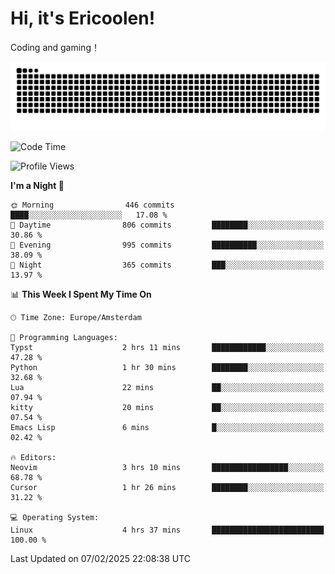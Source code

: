 # Hi, it's Ericoolen!
Coding and gaming！

<picture>
  <source media="(prefers-color-scheme: dark)" srcset="https://raw.githubusercontent.com/Eric-Song-Nop/Eric-Song-Nop/output/github-contribution-grid-snake-dark.svg">
  <source media="(prefers-color-scheme: light)" srcset="https://raw.githubusercontent.com/Eric-Song-Nop/Eric-Song-Nop/output/github-contribution-grid-snake.svg">
  <img alt="github contribution grid snake animation" src="https://raw.githubusercontent.com/Eric-Song-Nop/Eric-Song-Nop/output/github-contribution-grid-snake.svg">
</picture>

<!--START_SECTION:waka-->
![Code Time](http://img.shields.io/badge/Code%20Time-1%2C767%20hrs%205%20mins-blue)

![Profile Views](http://img.shields.io/badge/Profile%20Views-0-blue)

**I'm a Night 🦉** 

```text
🌞 Morning                446 commits         ████░░░░░░░░░░░░░░░░░░░░░   17.08 % 
🌆 Daytime                806 commits         ████████░░░░░░░░░░░░░░░░░   30.86 % 
🌃 Evening                995 commits         ██████████░░░░░░░░░░░░░░░   38.09 % 
🌙 Night                  365 commits         ███░░░░░░░░░░░░░░░░░░░░░░   13.97 % 
```


📊 **This Week I Spent My Time On** 

```text
🕑︎ Time Zone: Europe/Amsterdam

💬 Programming Languages: 
Typst                    2 hrs 11 mins       ████████████░░░░░░░░░░░░░   47.28 % 
Python                   1 hr 30 mins        ████████░░░░░░░░░░░░░░░░░   32.68 % 
Lua                      22 mins             ██░░░░░░░░░░░░░░░░░░░░░░░   07.94 % 
kitty                    20 mins             ██░░░░░░░░░░░░░░░░░░░░░░░   07.54 % 
Emacs Lisp               6 mins              █░░░░░░░░░░░░░░░░░░░░░░░░   02.42 % 

🔥 Editors: 
Neovim                   3 hrs 10 mins       █████████████████░░░░░░░░   68.78 % 
Cursor                   1 hr 26 mins        ████████░░░░░░░░░░░░░░░░░   31.22 % 

💻 Operating System: 
Linux                    4 hrs 37 mins       █████████████████████████   100.00 % 
```


 Last Updated on 07/02/2025 22:08:38 UTC
<!--END_SECTION:waka-->
